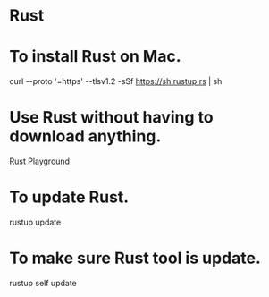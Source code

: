 # Rust

# To install Rust on Mac.

curl --proto '=https' --tlsv1.2 -sSf https://sh.rustup.rs | sh

# Use Rust without having to download anything. 

[Rust Playground](https://play.rust-lang.org/?utm_source=thenewstack&utm_medium=website&utm_campaign=platform)


# To update Rust.

rustup update

# To make sure Rust tool is update.

rustup self update


